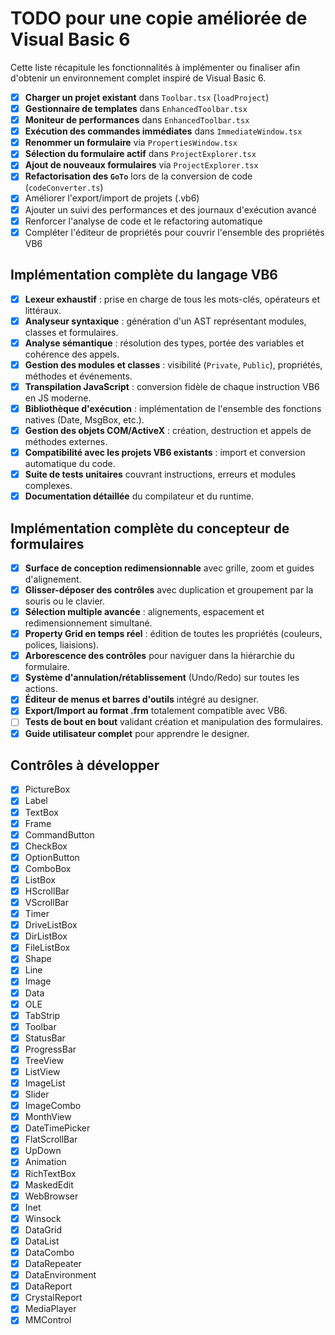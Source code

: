 # TODO pour une copie améliorée de Visual Basic 6

Cette liste récapitule les fonctionnalités à implémenter ou finaliser afin d'obtenir un environnement complet inspiré de Visual Basic 6.

- [x] **Charger un projet existant** dans `Toolbar.tsx` (`loadProject`)
- [x] **Gestionnaire de templates** dans `EnhancedToolbar.tsx`
- [x] **Moniteur de performances** dans `EnhancedToolbar.tsx`
- [x] **Exécution des commandes immédiates** dans `ImmediateWindow.tsx`
- [x] **Renommer un formulaire** via `PropertiesWindow.tsx`
- [x] **Sélection du formulaire actif** dans `ProjectExplorer.tsx`
- [x] **Ajout de nouveaux formulaires** via `ProjectExplorer.tsx`
- [x] **Refactorisation des `GoTo`** lors de la conversion de code (`codeConverter.ts`)
- [x] Améliorer l'export/import de projets (.vb6)
- [x] Ajouter un suivi des performances et des journaux d'exécution avancé
- [x] Renforcer l'analyse de code et le refactoring automatique
- [x] Compléter l'éditeur de propriétés pour couvrir l'ensemble des propriétés VB6

## Implémentation complète du langage VB6

- [x] **Lexeur exhaustif** : prise en charge de tous les mots-clés, opérateurs et littéraux.
- [x] **Analyseur syntaxique** : génération d'un AST représentant modules, classes et formulaires.
- [x] **Analyse sémantique** : résolution des types, portée des variables et cohérence des appels.
- [x] **Gestion des modules et classes** : visibilité (`Private`, `Public`), propriétés, méthodes et événements.
- [x] **Transpilation JavaScript** : conversion fidèle de chaque instruction VB6 en JS moderne.
- [x] **Bibliothèque d'exécution** : implémentation de l'ensemble des fonctions natives (Date, MsgBox, etc.).
- [x] **Gestion des objets COM/ActiveX** : création, destruction et appels de méthodes externes.
- [x] **Compatibilité avec les projets VB6 existants** : import et conversion automatique du code.
- [x] **Suite de tests unitaires** couvrant instructions, erreurs et modules complexes.
- [x] **Documentation détaillée** du compilateur et du runtime.

## Implémentation complète du concepteur de formulaires

- [x] **Surface de conception redimensionnable** avec grille, zoom et guides d'alignement.
- [x] **Glisser-déposer des contrôles** avec duplication et groupement par la souris ou le clavier.
- [x] **Sélection multiple avancée** : alignements, espacement et redimensionnement simultané.
- [x] **Property Grid en temps réel** : édition de toutes les propriétés (couleurs, polices, liaisions).
- [x] **Arborescence des contrôles** pour naviguer dans la hiérarchie du formulaire.
- [x] **Système d'annulation/rétablissement** (Undo/Redo) sur toutes les actions.
- [x] **Éditeur de menus et barres d'outils** intégré au designer.
- [x] **Export/Import au format .frm** totalement compatible avec VB6.
- [ ] **Tests de bout en bout** validant création et manipulation des formulaires.
- [x] **Guide utilisateur complet** pour apprendre le designer.

## Contrôles à développer

- [x] PictureBox
- [x] Label
- [x] TextBox
- [x] Frame
- [x] CommandButton
- [x] CheckBox
- [x] OptionButton
- [x] ComboBox
- [x] ListBox
- [x] HScrollBar
- [x] VScrollBar
- [x] Timer
- [x] DriveListBox
- [x] DirListBox
- [x] FileListBox
- [x] Shape
- [x] Line
- [x] Image
- [x] Data
- [x] OLE
- [x] TabStrip
- [x] Toolbar
- [x] StatusBar
- [x] ProgressBar
- [x] TreeView
- [x] ListView
- [x] ImageList
- [x] Slider
- [x] ImageCombo
- [x] MonthView
- [x] DateTimePicker
- [x] FlatScrollBar
- [x] UpDown
- [x] Animation
- [x] RichTextBox
- [x] MaskedEdit
- [x] WebBrowser
- [x] Inet
- [x] Winsock
- [x] DataGrid
- [x] DataList
- [x] DataCombo
- [x] DataRepeater
- [x] DataEnvironment
- [x] DataReport
- [x] CrystalReport
- [x] MediaPlayer
- [x] MMControl
